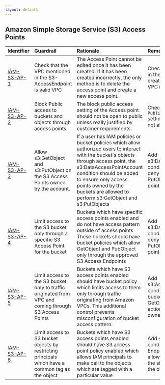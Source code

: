 ```yaml
---
layout: default
---
```




## Amazon Simple Storage Service (S3) Access Points

| Identifier                                               | Guardrail                                                                                             | Rationale                                                                                                                                                                                                                                                                                              | Remediation                                                                                                                                                     | References                                                                                                                                                                                                       | IAM Actions                                                                                                          |
|:---------------------------------------------------------|:------------------------------------------------------------------------------------------------------|:-------------------------------------------------------------------------------------------------------------------------------------------------------------------------------------------------------------------------------------------------------------------------------------------------------|:----------------------------------------------------------------------------------------------------------------------------------------------------------------|:-----------------------------------------------------------------------------------------------------------------------------------------------------------------------------------------------------------------|:---------------------------------------------------------------------------------------------------------------------|
| <a id="IAM-S3-AP-1" href="#IAM-S3-AP-1" >IAM-S3-AP-1</a> | Check that the VPC mentioned in the S3-AccessEndpoint is valid VPC                                    | The Access Point cannot be edited once it has been created. If it has been created incorrectly, the only method is to delete the access point and create a new access point.                                                                                                                           | Check the VPC value provided in the API call payload for creating access point is a valid VPC in the account specified.                                         | [https://docs.aws.amazon.com/AmazonS3/latest/dev/creating-access-points.html](https://docs.aws.amazon.com/AmazonS3/latest/dev/creating-access-points.html)<br><br>                                               | [s3:CreateAccessPoint](https://docs.aws.amazon.com/AmazonS3/latest/API/API_CreateAccessPoint.html)<br>               |
| <a id="IAM-S3-AP-2" href="#IAM-S3-AP-2" >IAM-S3-AP-2</a> | Block Public access to buckets and objects through access points                                      | The block public access setting of the Access point should not be open to public unless really justified by customer requirements.                                                                                                                                                                     | Check `PublicAccessBlockConfiguration` setting of access point is set to not allow public access.                                                               |                                                                                                                                                                                                                  | [s3:CreateAccessPoint](https://docs.aws.amazon.com/AmazonS3/latest/API/API_CreateAccessPoint.html)<br>               |
| <a id="IAM-S3-AP-3" href="#IAM-S3-AP-3" >IAM-S3-AP-3</a> | Allow s3:GetObject and s3:PutObject on the S3 Access Points owned by the account.                     | If a user has IAM policies or bucket policies which allow authorized users to interact with the bucket's objects through access point, the s3:DataAccessPointAccount condition should be added to ensure only access points owned by the buckets are allowed to perform s3:GetObject and s3:PutObjects | Add s3:DataAccessPointAccount condition to the bucket policy to deny all GetObject and PutObject actions to  S3 Access point's owner account                    | [https://docs.aws.amazon.com/AmazonS3/latest/dev/creating-access-points.html#access-points-policies](https://docs.aws.amazon.com/AmazonS3/latest/dev/creating-access-points.html#access-points-policies)<br><br> | [s3:DataAccessPointAccount](https://docs.aws.amazon.com/AmazonS3/latest/API/API_DataAccessPointAccount.html)<br>     |
| <a id="IAM-S3-AP-4" href="#IAM-S3-AP-4" >IAM-S3-AP-4</a> | Limit access to the S3 bucket only through a specific S3 Access Point for the bucket                  | Buckets which have specific access points enabled and do not have access pattern outside of access points. These buckets should have bucket policies which allow GetObject and PubObject only through the approved S3 Access Endpoints                                                                 | Add s3:DataAccessPointAccount condition to the bucket policy to deny all GetObject and PutObject actions to  S3 Access point's owner account                    | [https://docs.aws.amazon.com/AmazonS3/latest/dev/creating-access-points.html#access-points-policies](https://docs.aws.amazon.com/AmazonS3/latest/dev/creating-access-points.html#access-points-policies)<br><br> | [s3:DataAccessPointAccount](https://docs.aws.amazon.com/AmazonS3/latest/API/API_DataAccessPointAccount.html)<br>     |
| <a id="IAM-S3-AP-5" href="#IAM-S3-AP-5" >IAM-S3-AP-5</a> | Limit access to the S3 bucket only to traffic originated from VPC and coming through S3 Access Points | Buckets which have S3 access points enabled should have bucket policy which limits access to them only through traffic originating from Amazon VPCs. This additional control prevents misconfiguration of bucket access pattern.                                                                       | Add s3:AccessPointNetworkOrigin condition with `VPC` value to the bucket policy to deny all GetObject and PutObject actions to  S3 Access point's owner account | [https://docs.aws.amazon.com/AmazonS3/latest/dev/creating-access-points.html#access-points-policies](https://docs.aws.amazon.com/AmazonS3/latest/dev/creating-access-points.html#access-points-policies)<br><br> | [s3:AccessPointNetworkOrigin](https://docs.aws.amazon.com/AmazonS3/latest/API/API_AccessPointNetworkOrigin.html)<br> |
| <a id="IAM-S3-AP-6" href="#IAM-S3-AP-6" >IAM-S3-AP-6</a> | Limit access to S3 bucket objects by restricting principals which have a common tag as the object     | Buckets which have S3 access points enabled should have S3 access point policy enabled which allows IAM principals to make call to the objects which are tagged with a particular value                                                                                                                | Add `s3:ExistingObjectTag` condition in the S3 Access Endpoint policy which has allows certain principals with the similar tags to get access to the objects    | [https://docs.aws.amazon.com/AmazonS3/latest/dev/creating-access-points.html#access-points-policies](https://docs.aws.amazon.com/AmazonS3/latest/dev/creating-access-points.html#access-points-policies)<br><br> | [s3:GetObject](https://docs.aws.amazon.com/AmazonS3/latest/API/API_GetObject.html)<br>                               |